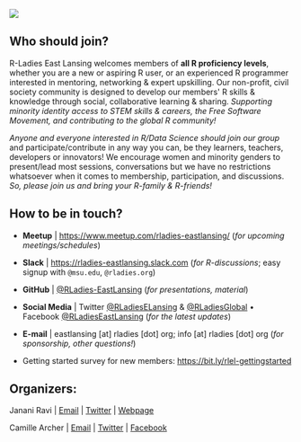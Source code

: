 
![](https://github.com/rladies-eastlansing/meetup-presentations-eastlansing/blob/13d08a77695261bc146eede3399c5aef12b7d0df/logos-qrcode/rlel-header-welcome.png?raw=true)

## Who should join?
R-Ladies East Lansing welcomes members of **all R proficiency levels**, whether you are a new or aspiring R user, or an experienced R programmer interested in mentoring, networking & expert upskilling. Our non-profit, civil society community is designed to develop our members' R skills & knowledge through social, collaborative learning & sharing. *Supporting minority identity access to STEM skills & careers, the Free Software Movement, and contributing to the global R community!*

*Anyone and everyone interested in R/Data Science should join our group* and participate/contribute in any way you can, be they learners, teachers, developers or innovators! We encourage women and minority genders to present/lead most sessions, conversations but we have no restrictions whatsoever when it comes to membership, participation, and discussions.
*So, please join us and bring your R-family & R-friends!*

## How to be in touch?

* **Meetup** | <https://www.meetup.com/rladies-eastlansing/> (_for upcoming meetings/schedules_)
* **Slack** | <https://rladies-eastlansing.slack.com> (_for R-discussions_; easy signup with `@msu.edu`, `@rladies.org`)
* **GitHub** | [@RLadies-EastLansing](https://github.com/RLadies-EastLansing) (_for presentations, material_)
* **Social Media** | Twitter [@RLadiesELansing](www.twitter.com/RLadiesELansing) & [@RLadiesGlobal](www.twitter.com/RLadiesGlobal) • Facebook [@RLadiesEastLansing](www.facebook.com/rladieseastlansing) (_for the latest updates_)
* **E-mail** | eastlansing [at] rladies [dot] org; info [at] rladies [dot] org (_for sponsorship, other questions!_)

* Getting started survey for new members: https://bit.ly/rlel-gettingstarted

## Organizers:

Janani Ravi | [Email](mailto:jananiravi@rladies.org) | [Twitter](www.twitter.com/janani137) | [Webpage](jananiravi.github.io)

Camille Archer | [Email](mailto:camille@rladies.org) | [Twitter](www.twitter.com/CamilleArcher5) | [Facebook](facebook.com/archerc5)
